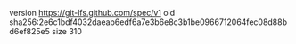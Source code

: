 version https://git-lfs.github.com/spec/v1
oid sha256:2e6c1bdf4032daeab6edf6a7e3b6e8c3b1be0966712064fec08d88bd6ef825e5
size 310

